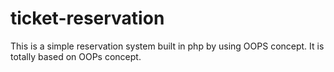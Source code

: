 # ticket-reservation
This is a simple reservation system built in php by using OOPS concept. It is totally based on OOPs concept.
